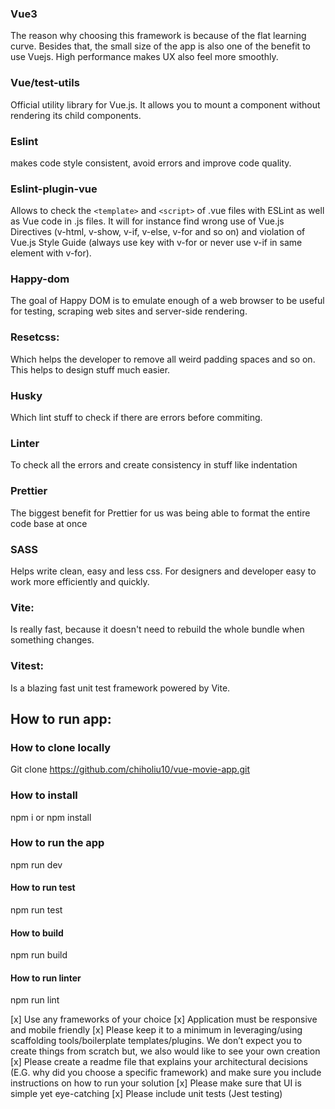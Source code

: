### Vue3

The reason why choosing this framework is because of the flat learning curve. Besides that, the small size of the app is also one of the benefit to use Vuejs. High performance makes UX also feel more smoothly.

### Vue/test-utils

Official utility library for Vue.js. It allows you to mount a component without rendering its child components.

### Eslint

makes code style consistent, avoid errors and improve code quality.

### Eslint-plugin-vue

Allows to check the `<template>` and `<script>` of .vue files with ESLint as well as Vue code in .js files. It will for instance find wrong use of Vue.js Directives (v-html, v-show, v-if, v-else, v-for and so on) and violation of Vue.js Style Guide (always use key with v-for or never use v-if in same element with v-for).

### Happy-dom

The goal of Happy DOM is to emulate enough of a web browser to be useful for testing, scraping web sites and server-side rendering.

### Resetcss:

Which helps the developer to remove all weird padding spaces and so on. This helps to design stuff much easier.

### Husky

Which lint stuff to check if there are errors before commiting.

### Linter

To check all the errors and create consistency in stuff like indentation

### Prettier

The biggest benefit for Prettier for us was being able to format the entire code base at once

### SASS

Helps write clean, easy and less css. For designers and developer easy to work more efficiently and quickly.

### Vite:

Is really fast, because it doesn't need to rebuild the whole bundle when something changes.

### Vitest:

Is a blazing fast unit test framework powered by Vite.

## How to run app:

### How to clone locally

Git clone https://github.com/chiholiu10/vue-movie-app.git

### How to install

npm i or npm install

### How to run the app

npm run dev

#### How to run test

npm run test

#### How to build

npm run build

#### How to run linter

npm run lint

[x] Use any frameworks of your choice
[x] Application must be responsive and mobile friendly
[x] Please keep it to a minimum in leveraging/using scaffolding tools/boilerplate
templates/plugins. We don’t expect you to create things from scratch but, we also
would like to see your own creation
[x] Please create a readme file that explains your architectural decisions (E.G. why did
you choose a specific framework) and make sure you include instructions on how to run your solution
[x] Please make sure that UI is simple yet eye-catching
[x] Please include unit tests (Jest testing)
